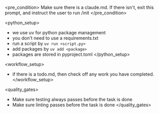 <pre_condition>
Make sure there is a claude.md. If there isn't, exit this prompt, and instruct the user to run /init
</pre_condition>

<python_setup>
- we use uv for python package management
- you don't need to use a requirements.txt
- run a script by `uv run <script.py>`
- add packages by `uv add <package>`
- packages are stored in pyproject.toml
</python_setup>

<workflow_setup>
- if there is a todo.md, then check off any work you have completed.
</workflow_setup>

<quality_gates>
- Make sure testing always passes before the task is done
- Make sure linting passes before the task is done
</quality_gates>
